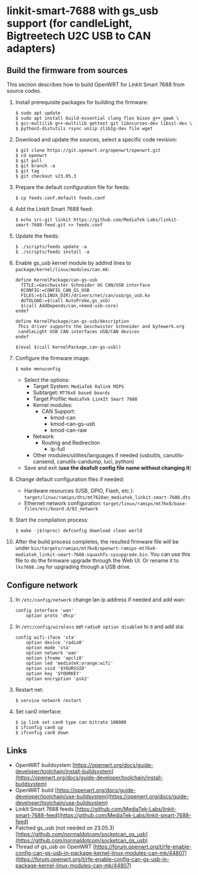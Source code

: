 # linkit-smart-7688 with gs_usb support (for candleLight, Bigtreetech U2C USB to CAN adapters)


## Build the firmware from sources

This section describes how to build OpenWRT for LinkIt Smart 7688 from source codes.
1. Install prerequisite packages for building the firmware:
    
    ```
    $ sudo apt update
    $ sudo apt install build-essential clang flex bison g++ gawk \
    $ gcc-multilib g++-multilib gettext git libncurses-dev libssl-dev \
    $ python3-distutils rsync unzip zlib1g-dev file wget
    ```
2. Download and update the sources, select a specific code revision:
    
    ```
    $ git clone https://git.openwrt.org/openwrt/openwrt.git
    $ cd openwrt
    $ git pull
    $ git branch -a
    $ git tag
    $ git checkout v23.05.3
    ```
3. Prepare the default configuration file for feeds:
    
    ```
    $ cp feeds.conf.default feeds.conf
    ```
4. Add the LinkIt Smart 7688 feed:
    
    ```
    $ echo src-git linkit https://github.com/MediaTek-Labs/linkit-smart-7688-feed.git >> feeds.conf
    ```
5. Update the feeds:
    
    ```
    $ ./scripts/feeds update -a
    $ ./scripts/feeds install -a
    ```
6. Enable gs_usb kernel module by addind lines to `package/kernel/linux/modules/can.mk`:
    
    ```
    define KernelPackage/can-gs-usb
      TITLE:=Geschwister Schneider UG CAN/USB interface
      KCONFIG:=CONFIG_CAN_GS_USB
      FILES:=$(LINUX_DIR)/drivers/net/can/usb/gs_usb.ko
      AUTOLOAD:=$(call AutoProbe,gs_usb)
      $(call AddDepends/can,+kmod-usb-core)
    endef
    
    define KernelPackage/can-gs-usb/description
     This driver supports the Geschwister Schneider and bytewerk.org
     candleLight USB CAN interfaces USB/CAN devices
    endef
    
    $(eval $(call KernelPackage,can-gs-usb))
    ```
7. Configure the firmware image:
    
    ```
    $ make menuconfig
    ```
    * Select the options:
        * Target System: `MediaTek Ralink MIPS`
        * Subtarget: `MT76x8 based boards`
        * Target Profile: `MediaTek LinkIt Smart 7688`
        * Kernel modules:
            * CAN Support:
                * kmod-can
                * kmod-can-gs-usb
                * kmod-can-raw
        * Network
            * Routing and Redirection
                * ip-full
        * Other modules/utilites/languages if needed (usbutils, canutils-cansend, canutils-candump, luci, python)
    * Save and exit (**use the deafult config file name without changing it**)
8. Change default configuration files if needed:

    * Hardware resources (USB, GPIO, Flash, etc.): `target/linux/ramips/dts/mt7628an_mediatek_linkit-smart-7688.dts`
    * Ethernet network configuration: `target/linux/ramips/mt76x8/base-files/etc/board.d/02_network`
9. Start the compilation process:
    
    ```
    $ make -j$(nproc) defconfig download clean world
    ```
10. After the build process completes, the resulted firmware file will be under `bin/targets/ramips/mt76x8/openwrt-ramips-mt76x8-mediatek_linkit-smart-7688-squashfs-sysupgrade.bin`. You can use this file to do the firmware upgrade through the Web UI. Or rename it to `lks7688.img` for upgrading through a USB drive.


## Configure network

1. In `/etc/config/network` change lan ip address if needed and add wan:
    
    ```
    config interface 'wan'
        option proto 'dhcp'
    ``````
2. In `/etc/config/wireless` set `radio0 option disabled` to `0` and add sta:
    
    ```
    config wifi-iface 'sta'
        option device 'radio0'
        option mode 'sta'
        option network 'wan'
        option ifname 'apcli0'
        option led 'mediatek:orange:wifi'
        option ssid '$YOURSSID'
        option key '$YOURKEY'
        option encryption 'psk2'
    ```
3. Restart net:
    
    ```
    $ service network restart
    ```
4. Set can0 interface:
    
    ```
    $ ip link set can0 type can bitrate 100000
    $ ifconfig can0 up
    $ ifconfig can0 down
    ```
## Links

* OpenWRT buildsystem [https://openwrt.org/docs/guide-developer/toolchain/install-buildsystem](https://openwrt.org/docs/guide-developer/toolchain/install-buildsystem)
* OpenWRT build [https://openwrt.org/docs/guide-developer/toolchain/use-buildsystem](https://openwrt.org/docs/guide-developer/toolchain/use-buildsystem)
* LinkIt Smart 7688 feeds [https://github.com/MediaTek-Labs/linkit-smart-7688-feed](https://github.com/MediaTek-Labs/linkit-smart-7688-feed)
* Patched gs_usb (not needed on 23.05.3) [https://github.com/normaldotcom/socketcan_gs_usb](https://github.com/normaldotcom/socketcan_gs_usb)
* Thread of gs_usb on OpenWRT [https://forum.openwrt.org/t/rfe-enable-config-can-gs-usb-in-package-kernel-linux-modules-can-mk/44807](https://forum.openwrt.org/t/rfe-enable-config-can-gs-usb-in-package-kernel-linux-modules-can-mk/44807)
